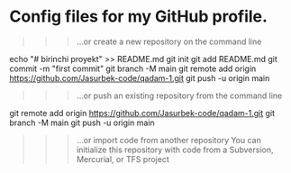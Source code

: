 # Config files for my GitHub profile.

>>>  …or create a new repository on the command line

echo "# birinchi proyekt" >> README.md
git init
git add README.md
git commit -m "first commit"
git branch -M main
git remote add origin https://github.com/Jasurbek-code/qadam-1.git
git push -u origin main

>>>   …or push an existing repository from the command line

git remote add origin https://github.com/Jasurbek-code/qadam-1.git
git branch -M main
git push -u origin main

>>>   …or import code from another repository
>>>   You can initialize this repository with code from a Subversion, Mercurial, or TFS project


